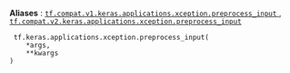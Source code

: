 **Aliases** : [ `tf.compat.v1.keras.applications.xception.preprocess_input` ](/api_docs/python/tf/keras/applications/xception/preprocess_input), [ `tf.compat.v2.keras.applications.xception.preprocess_input` ](/api_docs/python/tf/keras/applications/xception/preprocess_input)

```
 tf.keras.applications.xception.preprocess_input(
    *args,
    **kwargs
)
 
```

